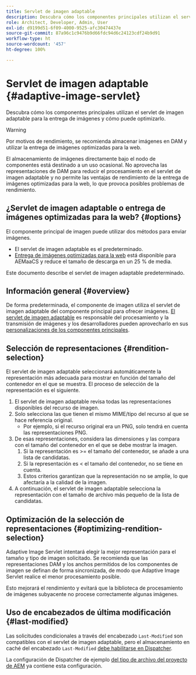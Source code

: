 ```yaml
---
title: Servlet de imagen adaptable
description: Descubra cómo los componentes principales utilizan el servlet de imagen adaptable para la entrega de imágenes y cómo puede optimizarlo.
role: Architect, Developer, Admin, User
exl-id: d9199d51-6f09-4000-9525-afc30474437e
source-git-commit: 87a96c1c9476b9d66fdc94d6c24123cdf24b9d91
workflow-type: ht
source-wordcount: '457'
ht-degree: 100%

---
```


# Servlet de imagen adaptable {#adaptive-image-servlet}

Descubra cómo los componentes principales utilizan el servlet de imagen adaptable para la entrega de imágenes y cómo puede optimizarlo.

>[!WARNING]
>
>Por motivos de rendimiento, se recomienda almacenar imágenes en DAM y utilizar la entrega de imágenes optimizadas para la web.
>
>El almacenamiento de imágenes directamente bajo el nodo de componentes está destinado a un uso ocasional. No aprovecha las representaciones de DAM para reducir el procesamiento en el servlet de imagen adaptable y no permite las ventajas de rendimiento de la entrega de imágenes optimizadas para la web, lo que provoca posibles problemas de rendimiento.

## ¿Servlet de imagen adaptable o entrega de imágenes optimizadas para la web? {#options}

El componente principal de imagen puede utilizar dos métodos para enviar imágenes.

* El servlet de imagen adaptable es el predeterminado.
* [Entrega de imágenes optimizadas para la web](/help/developing/web-optimized-image-delivery.md) está disponible para AEMaaCS y reduce el tamaño de descarga en un 25 % de media.

Este documento describe el servlet de imagen adaptable predeterminado.

## Información general {#overview}

De forma predeterminada, el componente de imagen utiliza el servlet de imagen adaptable del componente principal para ofrecer imágenes. [El servlet de imagen adaptable](https://github.com/adobe/aem-core-wcm-components/wiki/The-Adaptive-Image-Servlet) es responsable del procesamiento y la transmisión de imágenes y los desarrolladores pueden aprovecharlo en sus [personalizaciones de los componentes principales](/help/developing/customizing.md).

## Selección de representaciones {#rendition-selection}

El servlet de imagen adaptable seleccionará automáticamente la representación más adecuada para mostrar en función del tamaño del contenedor en el que se muestra. El proceso de selección de la representación es el siguiente.

1. El servlet de imagen adaptable revisa todas las representaciones disponibles del recurso de imagen.
1. Solo selecciona las que tienen el mismo MIME/tipo del recurso al que se hace referencia original.
   * Por ejemplo, si el recurso original era un PNG, solo tendrá en cuenta las representaciones PNG.
1. De esas representaciones, considera las dimensiones y las compara con el tamaño del contenedor en el que se debe mostrar la imagen.
   1. Si la representación es >= el tamaño del contenedor, se añade a una lista de candidatas.
   1. Si la representación es &lt; el tamaño del contenedor, no se tiene en cuenta.
   1. Estos criterios garantizan que la representación no se amplíe, lo que afectaría a la calidad de la imagen.
1. A continuación, el servlet de imagen adaptable selecciona la representación con el tamaño de archivo más pequeño de la lista de candidatas.

## Optimización de la selección de representaciones {#optimizing-rendition-selection}

Adaptive Image Servlet intentará elegir la mejor representación para el tamaño y tipo de imagen solicitado. Se recomienda que las representaciones DAM y los anchos permitidos de los componentes de imagen se definan de forma sincronizada, de modo que Adaptive Image Servlet realice el menor procesamiento posible.

Esto mejorará el rendimiento y evitará que la biblioteca de procesamiento de imágenes subyacente no procese correctamente algunas imágenes.

## Uso de encabezados de última modificación {#last-modified}

Las solicitudes condicionales a través del encabezado `Last-Modified` son compatibles con el servlet de imagen adaptable, pero el almacenamiento en caché del encabezado `Last-Modified` [debe habilitarse en Dispatcher](https://experienceleague.adobe.com/docs/experience-manager-dispatcher/using/configuring/dispatcher-configuration.html?lang=es#caching-http-response-headers).

La configuración de Dispatcher de ejemplo [del tipo de archivo del proyecto de AEM](/help/developing/archetype/overview.md) ya contiene esta configuración.
